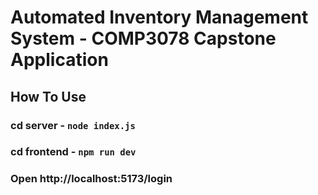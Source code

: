 # Automated Inventory Management System - COMP3078 Capstone Application

## How To Use

### cd server - `node index.js`

### cd frontend - `npm run dev`

### Open http://localhost:5173/login

